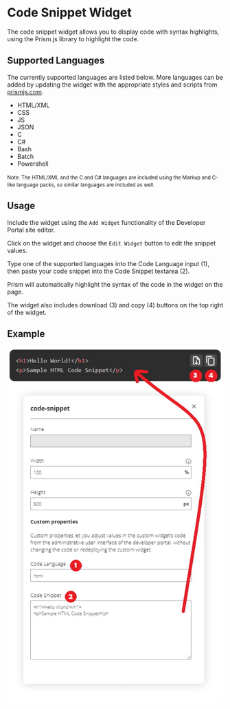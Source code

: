 # Code Snippet Widget
The code snippet widget allows you to display code with syntax highlights, 
using the Prism.js library to highlight the code.

## Supported Languages
The currently supported languages are listed below. More languages can be added by updating 
the widget with the appropriate styles and scripts from [prismjs.com](https://prismjs.com).

 - HTML/XML
 - CSS
 - JS
 - JSON
 - C
 - C#
 - Bash
 - Batch
 - Powershell

<small>Note: The HTML/XML and the C and C# languages are included using the Markup and 
C-like language packs, so similar languages are included as well.</small>

## Usage
Include the widget using the `Add Widget` functionality of the Developer Portal site editor.

Click on the widget and choose the `Edit Widget` button to edit the snippet values.

Type one of the supported languages into the Code Language input (1), then paste your code
 snippet into the Code Snippet textarea (2).

Prism will automatically highlight the syntax of the code in the widget on the page.

The widget also includes download (3) and copy (4) buttons on the top right of the widget.

## Example
![code-snippet-widget.jpg](code-snippet-widget.jpg)
